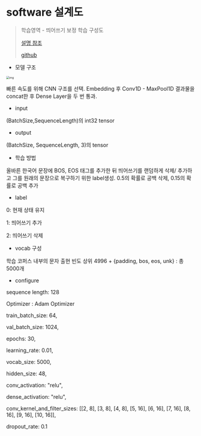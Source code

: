 # software 설계도

> 학습영역 - 띄어쓰기 보정 학습 구성도
>
> [설명 참조](https://jeongukjae.github.io/posts/korean-spacing-model/)
>
> [github](https://github.com/jeongukjae/korean-spacing-model)



- 모델 구조

<img src="https://jeongukjae.github.io/images/2020/09-23-korean-spacing-model/model.png" alt="img" style="zoom: 50%;" /> 

빠른 속도를 위해 CNN 구조를 선택. Embedding 후 Conv1D - MaxPool1D 결과물을 concat한 후 
Dense Layer을 두 번 통과. 



- input

(BatchSize,SequenceLength)의 int32 tensor



- output

(BatchSize, SequenceLength, 3)의 tensor



- 학습 방법

올바른 한국어 문장에 BOS, EOS 태그를 추가한 뒤 띄어쓰기를 랜덤하게 삭제/ 추가하고 그를 원래의 문장으로 복구하기 위한 label생성. 0.5의 확률로 공백 삭제, 0.15의 확률로 공백 추가



- label

0: 현재 상태 유지

1: 띄어쓰기 추가

2: 띄어쓰기 삭제



- vocab 구성

학습 코퍼스 내부의 문자 출현 빈도 상위 4996 + {padding, bos, eos, unk} : 총 5000개



- configure

sequence length: 128

Optimizer : Adam Optimizer

train_batch_size: 64,

val_batch_size: 1024,

epochs: 30,

learning_rate: 0.01,

vocab_size: 5000,

hidden_size: 48,

conv_activation: "relu",

dense_activation: "relu",

conv_kernel_and_filter_sizes: [[2, 8], [3, 8], [4, 8], [5, 16], [6, 16], [7, 16], [8, 16], [9, 16], [10, 16]],

dropout_rate: 0.1

